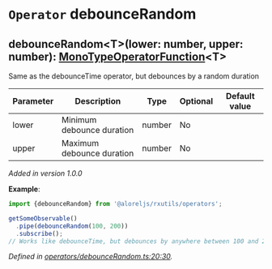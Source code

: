 # `Operator` debounceRandom

## debounceRandom\<T>(lower: number, upper: number): [MonoTypeOperatorFunction](https://rxjs.dev/api/index/interface/MonoTypeOperatorFunction)\<T>

Same as the debounceTime operator, but debounces by a random duration

| **Parameter** | **Description** | **Type** | **Optional** | **Default value** |
|---------------|-----------------|----------|--------------|-------------------|
| lower | Minimum debounce duration | <span>number</span> | No |  |
| upper | Maximum debounce duration | <span>number</span> | No |  |

*Added in version 1.0.0*

**Example**:
```typescript
import {debounceRandom} from '@aloreljs/rxutils/operators';

getSomeObservable()
  .pipe(debounceRandom(100, 200))
  .subscribe();
// Works like debounceTime, but debounces by anywhere between 100 and 200ms every time
```

*Defined in [operators/debounceRandom.ts:20:30](https://github.com/Alorel/rxutils/blob/9057654/projects/rxutils/operators/debounceRandom.ts#L20).*